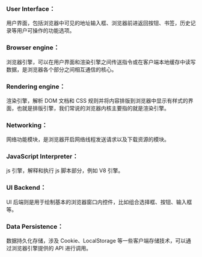 ### User Interface：
用户界面，包括浏览器中可见的地址输入框、浏览器前进返回按钮、书签，历史记录等用户可操作的功能选项。
### Browser engine：
浏览器引擎，可以在用户界面和渲染引擎之间传送指令或在客户端本地缓存中读写数据，是浏览器各个部分之间相互通信的核心。
### Rendering engine：
渲染引擎，解析 DOM 文档和 CSS 规则并将内容排版到浏览器中显示有样式的界面，也就是排版引擎，我们常说的浏览器内核主要指的就是渲染引擎。
### Networking：
网络功能模块，是浏览器开启网络线程发送请求以及下载资源的模块。
### JavaScript Interpreter：
js 引擎，解释和执行 js 脚本部分，例如 V8 引擎。
### UI Backend：
UI 后端则是用于绘制基本的浏览器窗口内控件，比如组合选择框、按钮、输入框等。
### Data Persistence：
数据持久化存储，涉及 Cookie、LocalStorage 等一些客户端存储技术，可以通过浏览器引擎提供的 API 进行调用。
